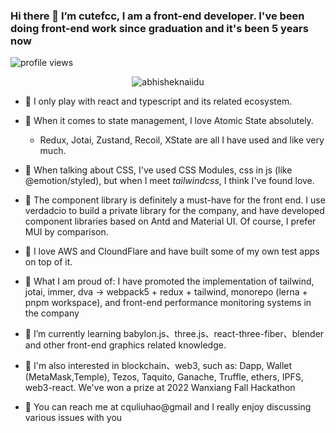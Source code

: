 ### Hi there  🚀  I’m cutefcc, I am a front-end developer. I've been doing front-end work since graduation and it's been 5 years now

<img src="https://gpvc.arturio.dev/cutefcc" alt="profile views">


<p align="center"> <img src="https://github-readme-stats.vercel.app/api?username=cutefcc&show_icons=true&theme=gotham" alt="abhisheknaiidu" />

- 🐛 I only play with react and typescript and its related ecosystem.

- 🦗 When it comes to state management, I love Atomic State absolutely. 
  - Redux, Jotai, Zustand, Recoil, XState are all I have used and like very much.
  
- 🦐 When talking about CSS, I've used CSS Modules, css in js (like @emotion/styled), but when I meet *tailwindcss*, I think I've found love.

- 🐔 The component library is definitely a must-have for the front end. I use verdadcio to build a private library for the company, and have developed component libraries based on Antd and Material UI. Of course, I prefer MUI by comparison.

- 🐷 I love AWS and CloundFlare and have built some of my own test apps on top of it.

- 🦊 What I am proud of: I have promoted the implementation of tailwind, jotai, immer, dva -> webpack5 + redux + tailwind, monorepo (lerna + pnpm workspace), and front-end performance monitoring systems in the company

- 🌱 I’m currently learning babylon.js、three.js、react-three-fiber、blender and other front-end graphics related knowledge.

- 🍎 I'm also interested in blockchain、web3, such as: Dapp, Wallet (MetaMask,Temple), Tezos, Taquito, Ganache, Truffle, ethers, IPFS, web3-react. We've won a prize at 2022 Wanxiang Fall Hackathon
- 🐶 You can reach me at cquliuhao@gmail and I really enjoy discussing various issues with you
